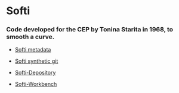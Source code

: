 # Softi

### Code developed for the CEP by Tonina Starita in 1968, to smooth a curve.

* [Softi metadata](https://github.com/Unipisa/Softi/tree/master/metadata)

* [Softi synthetic git](https://github.com/Unipisa/Softi/tree/SourceCode/)

* [Softi-Depository](https://github.com/Unipisa/Softi-Depository)

* [Softi-Workbench](https://github.com/Unipisa/Softi-Workbench)
